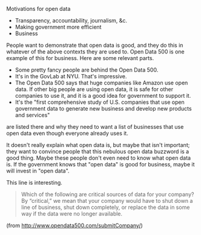 Motivations for open data
* Transparency, accountability, journalism, &c.
* Making government more efficient
* Business

People want to demonstrate that open data is good, and they do this in whatever
of the above contexts they are used to. Open Data 500 is one example of this for
business. Here are some relevant parts.

* Some pretty fancy people are behind the Open Data 500.
* It's in the GovLab at NYU. That's impressive.
* The Open Data 500 says that huge companies like Amazon use open data. If other
    big people are using open data, it is safe for other companies to use it,
    and it is a good idea for government to support it.
* It's the "first comprehensive study of U.S. companies that use open government
    data to generate new business and develop new products and services"

are listed there and why
they need to want a list of businesses that use open data even though everyone
already uses it.

It doesn't really explain what open data is, but maybe that isn't important;
they want to convince people that this nebulous open data buzzword is a good
thing. Maybe these people don't even need to know what open data is. If the
government knows that "open data" is good for business, maybe it will invest in
"open data".










This line is interesting.

> Which of the following are critical sources of data for your company? By “critical,” we mean that your company would have to shut down a line of business, shut down completely, or replace the data in some way if the data were no longer available. 

(from http://www.opendata500.com/submitCompany/)
